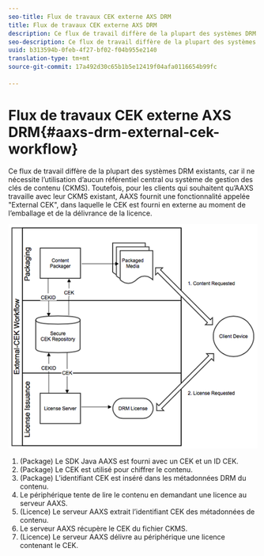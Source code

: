 ```yaml
---
seo-title: Flux de travaux CEK externe AXS DRM
title: Flux de travaux CEK externe AXS DRM
description: Ce flux de travail diffère de la plupart des systèmes DRM existants, car il ne nécessite l’utilisation d’aucun référentiel central ou système de gestion des clés de contenu (CKMS).
seo-description: Ce flux de travail diffère de la plupart des systèmes DRM existants, car il ne nécessite l’utilisation d’aucun référentiel central ou système de gestion des clés de contenu (CKMS).
uuid: b313594b-0feb-4f27-bf02-f04b955e2140
translation-type: tm+mt
source-git-commit: 17a492d30c65b1b5e12419f04afa0116654b99fc

---
```



# Flux de travaux CEK externe AXS DRM{#aaxs-drm-external-cek-workflow}

Ce flux de travail diffère de la plupart des systèmes DRM existants, car il ne nécessite l’utilisation d’aucun référentiel central ou système de gestion des clés de contenu (CKMS). Toutefois, pour les clients qui souhaitent qu’AAXS travaille avec leur CKMS existant, AAXS fournit une fonctionnalité appelée &quot;External CEK&quot;, dans laquelle le CEK est fourni en externe au moment de l’emballage et de la délivrance de la licence.

![](assets/ECEK_Workflow.PNG)

1. (Package) Le SDK Java AAXS est fourni avec un CEK et un ID CEK.
1. (Package) Le CEK est utilisé pour chiffrer le contenu.
1. (Package) L’identifiant CEK est inséré dans les métadonnées DRM du contenu.
1. Le périphérique tente de lire le contenu en demandant une licence au serveur AAXS.
1. (Licence) Le serveur AAXS extrait l’identifiant CEK des métadonnées de contenu.
1. Le serveur AAXS récupère le CEK du fichier CKMS.
1. (Licence) Le serveur AAXS délivre au périphérique une licence contenant le CEK.
